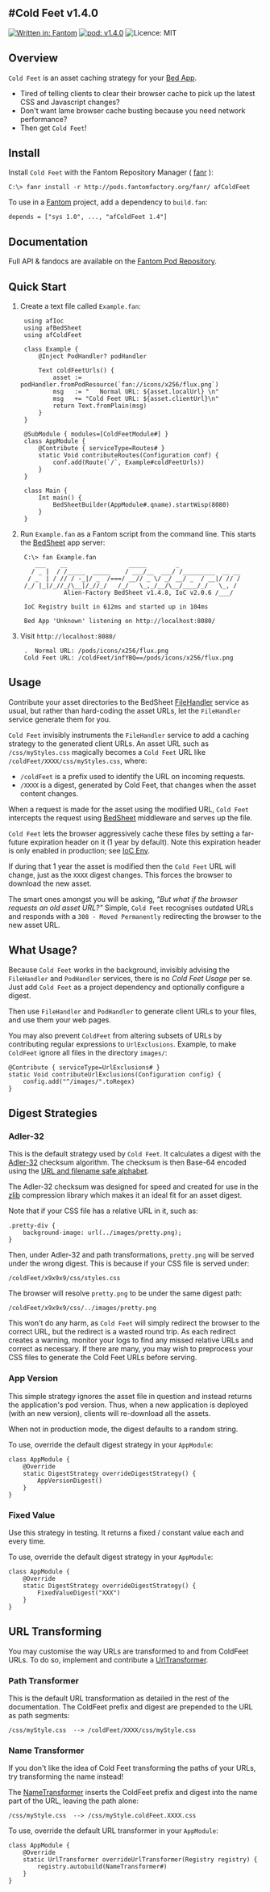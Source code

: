 #Cold Feet v1.4.0
---
[![Written in: Fantom](http://img.shields.io/badge/written%20in-Fantom-lightgray.svg)](http://fantom.org/)
[![pod: v1.4.0](http://img.shields.io/badge/pod-v1.4.0-yellow.svg)](http://www.fantomfactory.org/pods/afColdFeet)
![Licence: MIT](http://img.shields.io/badge/licence-MIT-blue.svg)

## Overview

`Cold Feet` is an asset caching strategy for your [Bed App](http://pods.fantomfactory.org/pods/afBedSheet).

- Tired of telling clients to clear their browser cache to pick up the latest CSS and Javascript changes?
- Don't want lame browser cache busting because you need network performance?
- Then get `Cold Feet`!

## Install

Install `Cold Feet` with the Fantom Repository Manager ( [fanr](http://fantom.org/doc/docFanr/Tool.html#install) ):

    C:\> fanr install -r http://pods.fantomfactory.org/fanr/ afColdFeet

To use in a [Fantom](http://fantom.org/) project, add a dependency to `build.fan`:

    depends = ["sys 1.0", ..., "afColdFeet 1.4"]

## Documentation

Full API & fandocs are available on the [Fantom Pod Repository](http://pods.fantomfactory.org/pods/afColdFeet/).

## Quick Start

1. Create a text file called `Example.fan`:

        using afIoc
        using afBedSheet
        using afColdFeet
        
        class Example {
            @Inject PodHandler? podHandler
        
            Text coldFeetUrls() {
                asset := podHandler.fromPodResource(`fan://icons/x256/flux.png`)
                msg   := "   Normal URL: ${asset.localUrl} \n"
                msg   += "Cold Feet URL: ${asset.clientUrl}\n"
                return Text.fromPlain(msg)
            }
        }
        
        @SubModule { modules=[ColdFeetModule#] }
        class AppModule {
            @Contribute { serviceType=Routes# }
            static Void contributeRoutes(Configuration conf) {
                conf.add(Route(`/`, Example#coldFeetUrls))
            }
        }
        
        class Main {
            Int main() {
                BedSheetBuilder(AppModule#.qname).startWisp(8080)
            }
        }


2. Run `Example.fan` as a Fantom script from the command line. This starts the [BedSheet](http://pods.fantomfactory.org/pods/afBedSheet) app server:

        C:\> fan Example.fan
           ___    __                 _____        _
          / _ |  / /_____  _____    / ___/__  ___/ /_________  __ __
         / _  | / // / -_|/ _  /===/ __// _ \/ _/ __/ _  / __|/ // /
        /_/ |_|/_//_/\__|/_//_/   /_/   \_,_/__/\__/____/_/   \_, /
                   Alien-Factory BedSheet v1.4.8, IoC v2.0.6 /___/
        
        IoC Registry built in 612ms and started up in 104ms
        
        Bed App 'Unknown' listening on http://localhost:8080/


3. Visit `http://localhost:8080/`

        .  Normal URL: /pods/icons/x256/flux.png
        Cold Feet URL: /coldFeet/infYBQ==/pods/icons/x256/flux.png



## Usage

Contribute your asset directories to the BedSheet [FileHandler](http://pods.fantomfactory.org/pods/afBedSheet/api/FileHandler) service as usual, but rather than hard-coding the asset URLs, let the `FileHandler` service generate them for you.

`Cold Feet` invisibly instruments the `FileHandler` service to add a caching strategy to the generated client URLs. An asset URL such as ``/css/myStyles.css`` magically becomes a `Cold Feet` URL like ``/coldFeet/XXXX/css/myStyles.css``, where:

- `/coldFeet` is a prefix used to identify the URL on incoming requests.
- `/XXXX` is a digest, generated by Cold Feet, that changes when the asset content changes.

When a request is made for the asset using the modified URL, `Cold Feet` intercepts the request using [BedSheet](http://pods.fantomfactory.org/pods/afBedSheet) middleware and serves up the file.

`Cold Feet` lets the browser aggressively cache these files by setting a far-future expiration header on it (1 year by default). Note this expiration header is only enabled in production; see [IoC Env](http://pods.fantomfactory.org/pods/afIocEnv).

If during that 1 year the asset is modified then the `Cold Feet` URL will change, just as the `XXXX` digest changes. This forces the browser to download the new asset.

The smart ones amongst you will be asking, *"But what if the browser requests an old asset URL?"* Simple, `Cold Feet` recognises outdated URLs and responds with a `308 - Moved Permanently` redirecting the browser to the new asset URL.

## What Usage?

Because `Cold Feet` works in the background, invisibly advising the `FileHandler` and `PodHandler` services, there is no *Cold Feet Usage* per se. Just add `Cold Feet` as a project dependency and optionally configure a digest.

Then use `FileHandler` and `PodHandler` to generate client URLs to your files, and use them your web pages.

You may also prevent `ColdFeet` from altering subsets of URLs by contributing regular expressions to `UrlExclusions`. Example, to make `ColdFeet` ignore all files in the directory `images/`:

    @Contribute { serviceType=UrlExclusions# }
    static Void contributeUrlExclusions(Configuration config) {
        config.add("^/images/".toRegex)
    }

## Digest Strategies

### Adler-32

This is the default strategy used by `Cold Feet`. It calculates a digest with the [Adler-32](http://en.wikipedia.org/wiki/Adler32) checksum algorithm. The checksum is then Base-64 encoded using the [URL and filename safe alphabet](http://tools.ietf.org/html/rfc4648#section-5).

The Adler-32 checksum was designed for speed and created for use in the [zlib](http://en.wikipedia.org/wiki/Zlib) compression library which makes it an ideal fit for an asset digest.

Note that if your CSS file has a relative URL in it, such as:

    .pretty-div {
        background-image: url(../images/pretty.png);
    }

Then, under Adler-32 and path transformations, `pretty.png` will be served under the wrong digest. This is because if your CSS file is served under:

    /coldFeet/x9x9x9/css/styles.css

The browser will resolve `pretty.png` to be under the same digest path:

    /coldFeet/x9x9x9/css/../images/pretty.png

This won't do any harm, as `Cold Feet` will simply redirect the browser to the correct URL, but the redirect is a wasted round trip. As each redirect creates a warning, monitor your logs to find any missed relative URLs and correct as necessary. If there are many, you may wish to preprocess your CSS files to generate the Cold Feet URLs before serving.

### App Version

This simple strategy ignores the asset file in question and instead returns the application's pod version. Thus, when a new application is deployed (with an new version), clients will re-download all the assets.

When not in production mode, the digest defaults to a random string.

To use, override the default digest strategy in your `AppModule`:

```
class AppModule {
    @Override
    static DigestStrategy overrideDigestStrategy() {
        AppVersionDigest()
    }
}
```

### Fixed Value

Use this strategy in testing. It returns a fixed / constant value each and every time.

To use, override the default digest strategy in your `AppModule`:

```
class AppModule {
    @Override
    static DigestStrategy overrideDigestStrategy() {
        FixedValueDigest("XXX")
    }
}
```

## URL Transforming

You may customise the way URLs are transformed to and from ColdFeet URLs. To do so, implement and contribute a [UrlTransformer](http://pods.fantomfactory.org/pods/afColdFeet/api/UrlTransformer).

### Path Transformer

This is the default URL transformation as detailed in the rest of the documentation. The ColdFeet prefix and digest are prepended to the URL as path segments:

    /css/myStyle.css  --> /coldFeet/XXXX/css/myStyle.css

### Name Transformer

If you don't like the idea of Cold Feet transforming the paths of your URLs, try transforming the name instead!

The [NameTransformer](http://pods.fantomfactory.org/pods/afColdFeet/api/NameTransformer) inserts the ColdFeet prefix and digest into the name part of the URL, leaving the path alone:

    /css/myStyle.css  --> /css/myStyle.coldFeet.XXXX.css

To use, override the default URL transformer in your `AppModule`:

```
class AppModule {
    @Override
    static UrlTransformer overrideUrlTransformer(Registry registry) {
        registry.autobuild(NameTransformer#)
    }
}
```

